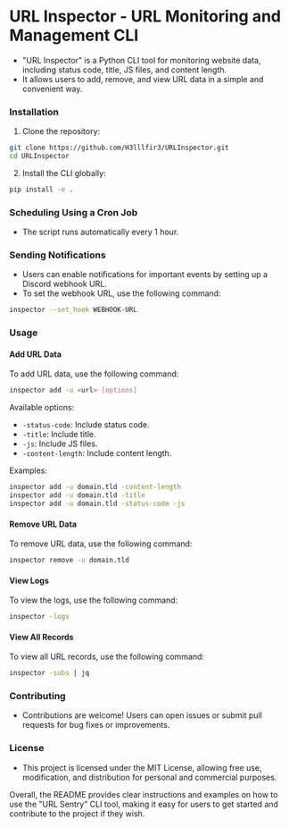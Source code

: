 # URL Inspector - URL Monitoring and Management CLI

- "URL Inspector" is a Python CLI tool for monitoring website data, including status code, title, JS files, and content length.
- It allows users to add, remove, and view URL data in a simple and convenient way.

### Installation

1. Clone the repository:

```bash
git clone https://github.com/H3lllfir3/URLInspector.git
cd URLInspector
```

2. Install the CLI globally:

```bash
pip install -e .
```

### Scheduling Using a Cron Job

- The script runs automatically every 1 hour.

### Sending Notifications

- Users can enable notifications for important events by setting up a Discord webhook URL.
- To set the webhook URL, use the following command:

```bash
inspector --set_hook WEBHOOK-URL
```

### Usage

#### Add URL Data

To add URL data, use the following command:

```bash
inspector add -u <url> [options]
```

Available options:
- `-status-code`: Include status code.
- `-title`: Include title.
- `-js`: Include JS files.
- `-content-length`: Include content length.

Examples:

```bash
inspector add -u domain.tld -content-length
inspector add -u domain.tld -title
inspector add -u domain.tld -status-code -js
```

#### Remove URL Data

To remove URL data, use the following command:

```bash
inspector remove -u domain.tld
```

#### View Logs

To view the logs, use the following command:

```bash
inspector -logs
```

#### View All Records

To view all URL records, use the following command:

```bash
inspector -subs | jq
```

### Contributing

- Contributions are welcome! Users can open issues or submit pull requests for bug fixes or improvements.

### License

- This project is licensed under the MIT License, allowing free use, modification, and distribution for personal and commercial purposes.

Overall, the README provides clear instructions and examples on how to use the "URL Sentry" CLI tool, making it easy for users to get started and contribute to the project if they wish.

